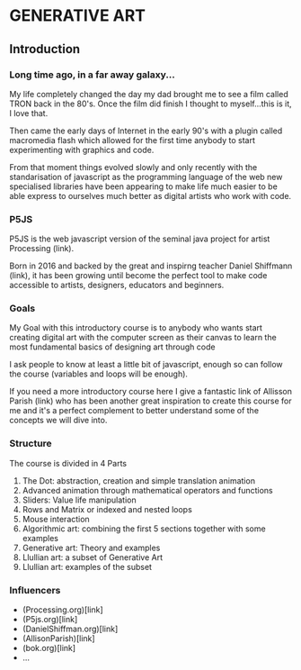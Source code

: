 # GENERATIVE ART 

## Introduction

### Long time ago, in a far away galaxy...
My life completely changed the day my dad brought me to see a film called TRON back in the 80's. Once the film did finish I thought to myself...this is it, I love that. 

Then came the early days of Internet in the early 90's with a plugin called macromedia flash which allowed for the first time anybody to start experimenting with graphics and code. 

From that moment things evolved slowly and only recently with the standarisation of javascript as the programming language of the web new specialised libraries have been appearing to make life much easier to be able express to ourselves much better as digital artists who work with code.

### P5JS
P5JS is the web javascript version of the seminal java project for artist Processing (link). 

Born in 2016 and backed by the great and inspirng teacher Daniel Shiffmann (link), it has been growing until become the perfect tool to make code accessible to artists, designers, educators and beginners.

### Goals
My Goal with this introductory course is to anybody who wants start creating digital art with the computer screen as their canvas to learn the most fundamental basics of designing art through code

I ask people to know at least a little bit of javascript, enough so can follow the course (variables and loops will be enough). 

If you need a more introductory course here I give a fantastic link of Allisson Parish (link) who has been another great inspiration to create this course for me and it's a perfect complement to better understand some of the concepts we will dive into.

### Structure
The course is divided in 4 Parts

1. The Dot: abstraction, creation and simple translation animation
2. Advanced animation through mathematical operators and functions
3. Sliders: Value life manipulation
4. Rows and Matrix or indexed and nested loops
5. Mouse interaction
6. Algorithmic art: combining the first 5 sections together with some examples
7. Generative art: Theory and examples
8. Llullian art: a subset of Generative Art
9. Llullian art: examples of the subset

### Influencers

* (Processing.org)[link]
* (P5js.org)[link]
* (DanielShiffman.org)[link]
* (AllisonParish)[link]
* (bok.org)[link]
* ...


